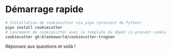 # Démarrage rapide

```bash
# Installation de cookiecutter via pipx (provient de Python)
pipx install cookiecutter
# Lancement de cookiecutter avec le template du dépôt ci-présent cookiecutter-trognon
cookiecutter gh:blankoworld/cookiecutter-trognon
```

Réponsez aux questions et voilà !
